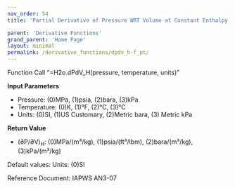 ```yaml
---
nav_order: 54
title: 'Partial Derivative of Pressure WRT Volume at Constant Enthalpy f(P, T)'

parent: 'Derivative Functions'
grand_parent: 'Home Page'
layout: minimal
permalink: /derivative_functions/dpdv_h-f_pt/
---
```


Function Call “=H2o.dPdV\_H(pressure, temperature, units)”

**Input Parameters**

- Pressure: (0)MPa, (1)psia, (2)bara, (3)kPa
- Temperature: (0)K, (1)°F, (2)°C, (3)°C
- Units: (0)SI, (1)US Customary, (2)Metric bara, (3) Metric kPa

**Return Value**

- (∂P/∂V)<sub>H</sub>: (0)MPa/(m³/kg), (1)psia/(ft³/lbm), (2)bara/(m³/kg), (3)kPa/(m³/kg)

Default values: Units: (0)SI

Reference Document: IAPWS AN3-07